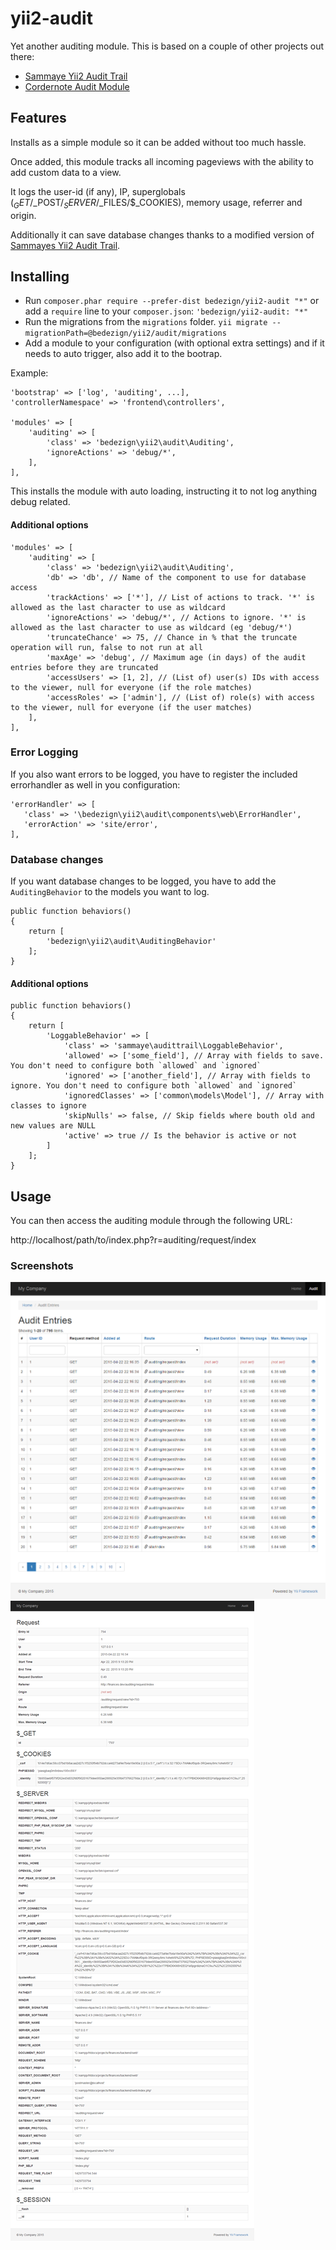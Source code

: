# yii2-audit


Yet another auditing module.
This is based on a couple of other projects out there:

 * [Sammaye Yii2 Audit Trail](https://github.com/Sammaye/yii2-audittrail)
 * [Cordernote Audit Module](https://github.com/cornernote/yii-audit-module)

## Features
Installs as a simple module so it can be added without too much hassle.

Once added, this module tracks all incoming pageviews with the ability to add custom data to a view.

It logs the user-id (if any), IP, superglobals ($_GET/$_POST/$_SERVER/$_FILES/$_COOKIES), memory usage, referrer and origin.

Additionally it can save database changes thanks to a modified version of [Sammayes Yii2 Audit Trail](https://github.com/Sammaye/yii2-audittrail).

## Installing

* Run `composer.phar require --prefer-dist bedezign/yii2-audit "*"` or add a `require` line to your `composer.json`: `'bedezign/yii2-audit: "*"`
* Run the migrations from the `migrations` folder. `yii migrate --migrationPath=@bedezign/yii2/audit/migrations`
* Add a module to your configuration (with optional extra settings) and if it needs to auto trigger, also add it to the bootrap.

Example:

    'bootstrap' => ['log', 'auditing', ...],
    'controllerNamespace' => 'frontend\controllers',

    'modules' => [
        'auditing' => [
            'class' => 'bedezign\yii2\audit\Auditing',
            'ignoreActions' => 'debug/*',
        ],
    ],

This installs the module with auto loading, instructing it to not log anything debug related.

#### Additional options

    'modules' => [
        'auditing' => [
            'class' => 'bedezign\yii2\audit\Auditing',
            'db' => 'db', // Name of the component to use for database access
            'trackActions' => ['*'], // List of actions to track. '*' is allowed as the last character to use as wildcard
            'ignoreActions' => 'debug/*', // Actions to ignore. '*' is allowed as the last character to use as wildcard (eg 'debug/*')
            'truncateChance' => 75, // Chance in % that the truncate operation will run, false to not run at all
            'maxAge' => 'debug', // Maximum age (in days) of the audit entries before they are truncated
            'accessUsers' => [1, 2], // (List of) user(s) IDs with access to the viewer, null for everyone (if the role matches)
            'accessRoles' => ['admin'], // (List of) role(s) with access to the viewer, null for everyone (if the user matches)
        ],
    ],

### Error Logging

If you also want errors to be logged, you have to register the included errorhandler as well in you configuration:

    'errorHandler' => [
       'class' => '\bedezign\yii2\audit\components\web\ErrorHandler',
       'errorAction' => 'site/error',
    ],

### Database changes

If you want database changes to be logged, you have to add the `AuditingBehavior` to the models you want to log.

    public function behaviors()
    {
        return [
            'bedezign\yii2\audit\AuditingBehavior'
        ];
    }

#### Additional options

    public function behaviors()
    {
        return [
            'LoggableBehavior' => [
                'class' => 'sammaye\audittrail\LoggableBehavior',
                'allowed' => ['some_field'], // Array with fields to save. You don't need to configure both `allowed` and `ignored`
                'ignored' => ['another_field'], // Array with fields to ignore. You don't need to configure both `allowed` and `ignored`
                'ignoredClasses' => ['common\models\Model'], // Array with classes to ignore
                'skipNulls' => false, // Skip fields where bouth old and new values are NULL
                'active' => true // Is the behavior is active or not
            ]
        ];
    }

## Usage

You can then access the auditing module through the following URL:

http://localhost/path/to/index.php?r=auditing/request/index

### Screenshots

![Index example](docs/screenshots/audit-index.png?raw=true)
![View example](docs/screenshots/audit-view.png?raw=true)